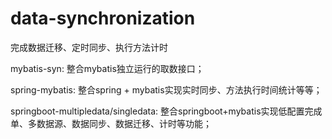 # data-synchronization
完成数据迁移、定时同步、执行方法计时

mybatis-syn: 整合mybatis独立运行的取数接口；

spring-mybatis: 整合spring + mybatis实现实时同步、方法执行时间统计等等；

springboot-multipledata/singledata: 整合springboot+mybatis实现低配置完成单、多数据源、数据同步、数据迁移、计时等功能；
